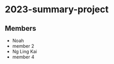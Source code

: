 # 2023-summary-project

## Members

- Noah
- member 2
- Ng Ling Kai
- member 4

<Description of your project>
